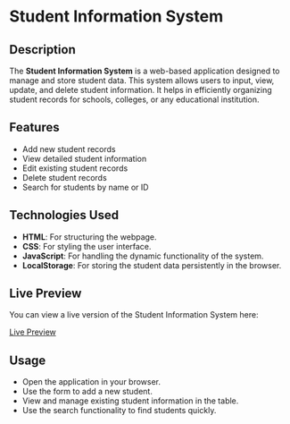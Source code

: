 # Student Information System

## Description

The **Student Information System** is a web-based application designed to manage and store student data. This system allows users to input, view, update, and delete student information. It helps in efficiently organizing student records for schools, colleges, or any educational institution.

## Features

- Add new student records
- View detailed student information
- Edit existing student records
- Delete student records
- Search for students by name or ID

## Technologies Used

- **HTML**: For structuring the webpage.
- **CSS**: For styling the user interface.
- **JavaScript**: For handling the dynamic functionality of the system.
- **LocalStorage**: For storing the student data persistently in the browser.

## Live Preview

You can view a live version of the Student Information System here:

[Live Preview](https://your-live-preview-link.com)

## Usage

- Open the application in your browser.
- Use the form to add a new student.
- View and manage existing student information in the table.
- Use the search functionality to find students quickly.
